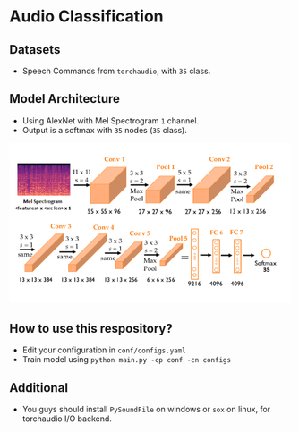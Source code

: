 # Audio Classification

## Datasets
- Speech Commands from `torchaudio`, with `35` class.

## Model Architecture
- Using AlexNet with Mel Spectrogram `1` channel.
- Output is a softmax with `35` nodes (`35` class).

![alexnet](assets/alexnet.png)

## How to use this respository?
- Edit your configuration in `conf/configs.yaml`
- Train model using `python main.py -cp conf -cn configs`

## Additional
- You guys should install `PySoundFile` on windows or `sox` on linux, for torchaudio I/O backend.